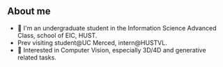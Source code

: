 ## About me
- 🏫 I'm an undergraduate student in the Information Science Advanced Class, school of EIC, HUST.
- Prev visiting student@UC Merced, intern@HUSTVL.
- 🎯 Interested in Computer Vision, especially 3D/4D and generative related tasks.
